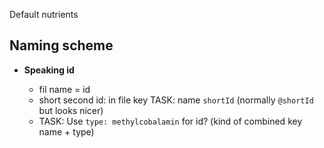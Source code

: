 
Default nutrients


Naming scheme
----------------------------------------------------------

- **Speaking id**

  - fil name = id
  - short second id: in file key TASK: name `shortId` (normally `@shortId` but looks nicer)
  - TASK: Use `type: methylcobalamin` for id? (kind of combined key name + type)
